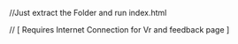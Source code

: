 //Just extract the Folder and run index.html

// [ Requires Internet Connection for Vr and feedback page ]
